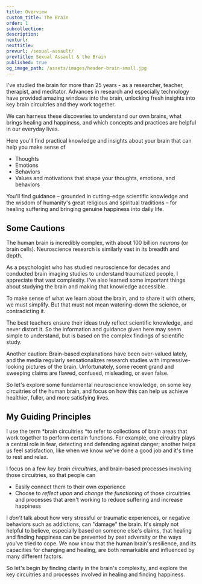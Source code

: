 ```yaml
---
title: Overview
custom_title: The Brain
order: 1
subcollection:
description:
nexturl:
nexttitle:
prevurl: /sexual-assault/
prevtitle: Sexual Assault & the Brain
published: true
og_image_path: /assets/images/header-brain-small.jpg
---
```



I've studied the brain for more than 25 years - as a researcher, teacher, therapist, and meditator. Advances in research and especially technology have provided amazing windows into the brain, unlocking fresh insights into key brain circuitries and they work together.

We can harness these discoveries to understand our own brains, what brings healing and happiness, and which concepts and practices are helpful in our everyday lives.

Here you'll find practical knowledge and insights about your brain that can help you make sense of

* Thoughts
* Emotions
* Behaviors
* Values and motivations that shape your thoughts, emotions, and behaviors

You'll find guidance – grounded in cutting-edge scientific knowledge and the wisdom of humanity's great religious and spiritual traditions – for healing suffering and bringing genuine happiness into daily life.

## Some Cautions

The human brain is incredibly complex, with about 100 billion *neurons* (or brain cells). Neuroscience research is similarly vast in its breadth and depth.

As a psychologist who has studied neuroscience for decades and conducted brain imaging studies to understand traumatized people, I appreciate that vast complexity. I've also learned some important things about studying the brain and making that knowledge accessible.

To make sense of what we learn about the brain, and to share it with others, we must simplify. But that must not mean watering-down the science, or contradicting it.

The best teachers ensure their ideas truly reflect scientific knowledge, and never distort it. So the information and guidance given here may seem simple to understand, but is based on the complex findings of scientific study.

Another caution: Brain-based explanations have been over-valued lately, and the media regularly sensationalizes research studies with impressive-looking pictures of the brain. Unfortunately, some recent grand and sweeping claims are flawed, confused, misleading, or even false.

So let's explore some fundamental neuroscience knowledge, on some key circuitries of the human brain, and focus on how this can help us achieve healthier, fuller, and more satisfying lives.

## My Guiding Principles

I use the term *brain circuitries&nbsp;*to refer to collections of brain areas that work together to perform certain functions. For example, one circuitry plays a central role in fear, detecting and defending against danger; another helps us feel satisfaction, like when we know we've done a good job and it's time to rest and relax.

I focus on a few *key brain circuitries*, and brain-based processes involving those circuitries, so that people can

* Easily connect them to their own experience
* Choose to *reflect upon* and *change the functioning*&nbsp;of those circuitries and processes that aren't working to reduce suffering and increase happiness

I *don't* talk about how very stressful or traumatic experiences, or negative behaviors such as addictions, can "damage" the brain. It's simply not helpful to believe, especially based on someone else's claims, that healing and finding happiness can be prevented by past adversity or the ways you've tried to cope. We now know that the human brain's resilience, and its capacities for changing and healing, are both remarkable and influenced by many different factors.

So let's begin by finding clarity in the brain's complexity, and explore the key circuitries and processes involved in healing and finding happiness.